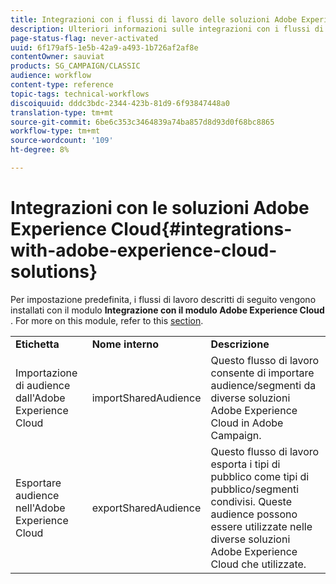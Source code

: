 ```yaml
---
title: Integrazioni con i flussi di lavoro delle soluzioni Adobe Experience Cloud
description: Ulteriori informazioni sulle integrazioni con i flussi di lavoro delle soluzioni Adobe Experience Cloud
page-status-flag: never-activated
uuid: 6f179af5-1e5b-42a9-a493-1b726af2af8e
contentOwner: sauviat
products: SG_CAMPAIGN/CLASSIC
audience: workflow
content-type: reference
topic-tags: technical-workflows
discoiquuid: dddc3bdc-2344-423b-81d9-6f93847448a0
translation-type: tm+mt
source-git-commit: 6be6c353c3464839a74ba857d8d93d0f68bc8865
workflow-type: tm+mt
source-wordcount: '109'
ht-degree: 8%

---
```



# Integrazioni con le soluzioni Adobe Experience Cloud{#integrations-with-adobe-experience-cloud-solutions}

Per impostazione predefinita, i flussi di lavoro descritti di seguito vengono installati con il modulo **Integrazione con il modulo Adobe Experience Cloud** . For more on this module, refer to this [section](../../integrations/using/configuring-ims.md#installing-the-package).

<table> 
 <tbody> 
  <tr> 
   <td> <strong>Etichetta</strong><br /> </td> 
   <td> <strong>Nome interno</strong><br /> </td> 
   <td> <strong>Descrizione</strong><br /> </td> 
  </tr> 
  <tr> 
   <td> <span class="uicontrol">Importazione di audience dall'Adobe Experience Cloud</span> <br /> </td> 
   <td> <span class="uicontrol">importSharedAudience</span> <br /> </td> 
   <td> Questo flusso di lavoro consente di importare audience/segmenti da diverse soluzioni Adobe Experience Cloud in  Adobe Campaign.<br /> </td> 
  </tr> 
  <tr> 
   <td> <span class="uicontrol">Esportare audience nell'Adobe Experience Cloud</span> <br /> </td> 
   <td> <span class="uicontrol">exportSharedAudience</span> <br /> </td> 
   <td> Questo flusso di lavoro esporta i tipi di pubblico come tipi di pubblico/segmenti condivisi. Queste audience possono essere utilizzate nelle diverse soluzioni Adobe Experience Cloud che utilizzate.<br /> </td> 
  </tr> 
 </tbody> 
</table>

